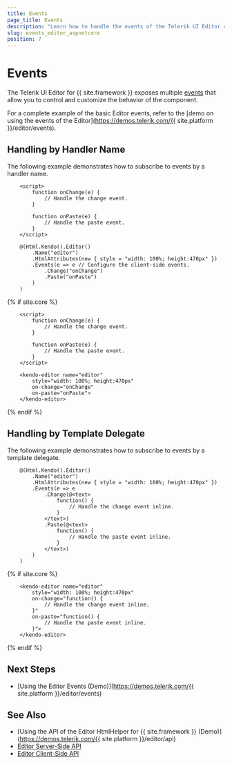 ```yaml
---
title: Events
page_title: Events
description: "Learn how to handle the events of the Telerik UI Editor component for {{ site.framework }}."
slug: events_editor_aspnetcore
position: 7
---
```


# Events

The Telerik UI Editor for {{ site.framework }} exposes multiple [events](/api/Kendo.Mvc.UI.Fluent/EditorEventBuilder) that allow you to control and customize the behavior of the component.

For a complete example of the basic Editor events, refer to the [demo on using the events of the Editor](https://demos.telerik.com/{{ site.platform }}/editor/events).

## Handling by Handler Name

The following example demonstrates how to subscribe to events by a handler name.

```HtmlHelper
    <script>
        function onChange(e) {
            // Handle the change event.
        }

        function onPaste(e) {
            // Handle the paste event.
        }
    </script>

    @(Html.Kendo().Editor()
        .Name("editor")
        .HtmlAttributes(new { style = "width: 100%; height:470px" })
        .Events(e => e // Configure the client-side events.
            .Change("onChange")
            .Paste("onPaste")
        )
    )
```
{% if site.core %}
```TagHelper
    <script>
        function onChange(e) {
            // Handle the change event.
        }

        function onPaste(e) {
            // Handle the paste event.
        }
    </script>

    <kendo-editor name="editor" 
        style="width: 100%; height:470px"
        on-change="onChange"
        on-paste="onPaste">
    </kendo-editor>
```
{% endif %}

## Handling by Template Delegate

The following example demonstrates how to subscribe to events by a template delegate.

```HtmlHelper
    @(Html.Kendo().Editor()
        .Name("editor")
        .HtmlAttributes(new { style = "width: 100%; height:470px" })
        .Events(e => e
            .Change(@<text>
                function() {
                    // Handle the change event inline.
                }
            </text>)
            .Paste(@<text>
                function() {
                    // Handle the paste event inline.
                }
            </text>)
        )
    )
```
{% if site.core %}
```TagHelper
    <kendo-editor name="editor" 
        style="width: 100%; height:470px"
        on-change="function() {
            // Handle the change event inline.
        }"
        on-paste="function() {
            // Handle the paste event inline.
        }">
    </kendo-editor>
```
{% endif %}

## Next Steps

* [Using the Editor Events (Demo)](https://demos.telerik.com/{{ site.platform }}/editor/events)

## See Also

* [Using the API of the Editor HtmlHelper for {{ site.framework }} (Demo)](https://demos.telerik.com/{{ site.platform }}/editor/api)
* [Editor Server-Side API](/api/editor)
* [Editor Client-Side API](https://docs.telerik.com/kendo-ui/api/javascript/ui/editor)
